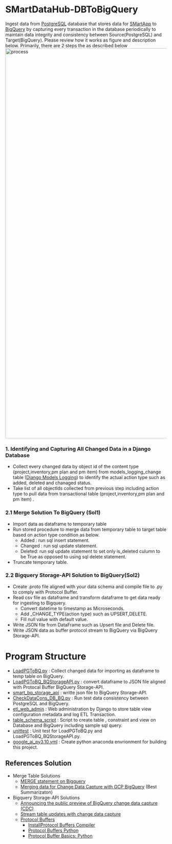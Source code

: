 # SMartDataHub-DBToBigQuery
Ingest data from [PostgreSQL](https://www.postgresql.org/) database that stores  data for [SMartApp](https://github.com/technqvi/SMartApp)  to [BigQuery](https://cloud.google.com/bigquery?hl=en) by capturing every transaction in the database periodically to maintain data integrity and consistency between Source(PostgreSQL) and Target(BigQuery). Please review how it works as figure and description below. Primarily, there are 2 steps the  as described below
<img width="1214" alt="process" src="https://github.com/technqvi/SMartDataHub-DBToBigQuery/assets/38780060/d61faef2-d0c8-4830-a72c-60323dc13d07">
### 1. Identifying and Capturing All Changed Data in a Django Database 
* Collect every changed data by object id of the content type (project,inventory,pm plan and pm item)  from models_logging_change table ([Django Models Logging](https://github.com/legion-an/django-models-logging)) to identify the actual action type such as added, deleted and chanaged status.
* Take list of all objectIds collected from previous step including action type to pull  data from transactional table (project,inventory,pm plan and pm item) .
### 2.1 Merge Solution To BigQuery (Sol1)
* Import data as dataframe to temporary table
* Run stored procedure to merge  data from temporary table to target table based on action type condition  as below.
  * Added : run sql insert statement.
  * Changed : run sql update statement.
  * Deleted: run sql update statement to set only is_deleted culumn to be True as opposed to using sql delete statement.
* Truncate temporary table.

### 2.2 Bigquery Storage-API Solution to BigQuery(Sol2)
* Create  .proto file aligned with your data schema and compile file to .py to comply with Protocol Buffer.
* Read csv file as dataframe  and transform dataframe to get data ready for ingesting to Bigquery.
  * Convert datetime to timestamp as Microseconds.
  * Add _CHANGE_TYPE(action type) such as UPSERT,DELETE.
  * Fill null value with default value.
* Write JSON file from DataFrame such as Upsert file and Delete file.
* Write JSON data  as buffer protocol stream to BigQuery via  BigQuery Storage-API.



# Program Structure
* [LoadPGToBQ.py](https://github.com/technqvi/SMartDataHub-DBToBigQuery/blob/main/LoadPGToBQ.py) : Collect changed data for importing as dataframe to temp table on BigQuery.
* [LoadPGToBQ_BQStorageAPI.py](https://github.com/technqvi/SMartDataHub-DBToBigQuery/blob/main/LoadPGToBQ_BQStorageAPI.py) : convert dataframe to JSON file aligned with Protocal Buffer BigQuery Storage-API.
* [smart_bq_storage_api](https://github.com/technqvi/SMartDataHub-DBToBigQuery/tree/main/smart_bq_storage_api) : writte json file to BigQuery Storage-API.
* [CheckDataCons_DB_BQ.py](https://github.com/technqvi/SMartDataHub-DBToBigQuery/blob/main/CheckDataCons_DB_BQ.py) : Run test data consistency between PostgreSQL and BigQuery.
* [etl_web_admin](https://github.com/technqvi/SMartDataHub-DBToBigQuery/tree/main/etl_web_admin) : Web administration by Django to store table view configuration metadata and log ETL Transaction.
* [table_schema_script](https://github.com/technqvi/SMartDataHub-DBToBigQuery/tree/main/table_schema_script) : Script to create table , constraint  and view on Database and BigQuery including sample sql query.
* [unittest](https://github.com/technqvi/SMartDataHub-DBToBigQuery/tree/main/unittest) : Unit test for LoadPGToBQ.py and LoadPGToBQ_BQStorageAPI.py.
* [google_ai_py3.10.yml](https://github.com/technqvi/SMartDataHub-DBToBigQuery/blob/main/google_ai_py3.10.yml) : Create python anaconda envrionment for building this project. 


## References Solution
* Merge Table Solutions
  * [MERGE statement on Bigquery](https://cloud.google.com/bigquery/docs/using-dml-with-partitioned-tables#using_a_merge_statement)
  * [Merging data for Change Data Capture with GCP BigQuery](https://nileshk611.medium.com/change-data-capture-with-gcp-bigquery-6b09aec400bc) (Best Summarizaton)
* Bigquery Storage-API Solutions
  * [Announcing the public preview of BigQuery change data capture (CDC)](https://cloud.google.com/blog/products/data-analytics/bigquery-gains-change-data-capture-functionality)
  * [Stream table updates with change data capture](https://cloud.google.com/bigquery/docs/change-data-capture)
  * [Protocol Buffers](https://protobuf.dev/)
    * [InstallProtocol Buffers Compiler](https://github.com/protocolbuffers/protobuf/releases/tag/v25.1) 
    * [Protocol Buffers Python](https://github.com/protocolbuffers/protobuf/tree/main/python)
    * [Protocol Buffer Basics: Python](https://protobuf.dev/getting-started/pythontutorial/)
